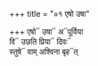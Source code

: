 +++
title = "०१ एषो उषा"

+++
एषो᳓ उषा᳓ अ᳓पूर्विया  
वि᳓ उछति प्रिया᳓ दिवः᳓  
स्तुषे᳓ वाम् अश्विना बृह᳓त्